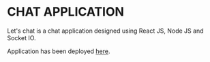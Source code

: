 # CHAT APPLICATION

Let's chat is a chat application designed using React JS, Node JS and Socket IO.

Application has been deployed [here](https://vigilant-turing-5d0f87.netlify.app/).
